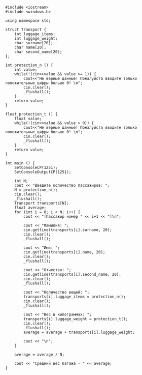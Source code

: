 ﻿```
#include <iostream>
#include <windows.h>

using namespace std;

struct Transport {
	int luggage_items;
	int luggage_weight;
	char surname[20];
	char name[20];
	char second_name[20];
};

int protection_n () {
	int value;
	while(!(cin>>value && value >= 1)) {
		cout<<"Не верные данные! Пожалуйста вводите только положительные цифры больше 0! \n";
		cin.clear();
		_flushall();
	}
	return value;
}

float protection_t () {
	float value;
	while(!(cin>>value && value > 0)) {
		cout<<"Не верные данные! Пожалуйста вводите только положительные цифры больше 0! \n";
		cin.clear();
		_flushall();
	}
	return value;
}

int main () {
	SetConsoleCP(1251);
	SetConsoleOutputCP(1251);
	
	int N;
	cout << "Введите количество пассажиров: ";
	N = protection_n();
	cin.clear();
	_flushall();
	Transport transports[N];
	float average;
	for (int i = 0; i < N; i++) {
		cout << "[Пассажир номер " << i+1 << "]\n";

		cout << "Фамилия: ";
		cin.getline(transports[i].surname, 20);
		cin.clear();
		_flushall();

		cout << "Имя: ";
		cin.getline(transports[i].name, 20);
		cin.clear();
		_flushall();

		cout << "Отчество: ";
		cin.getline(transports[i].second_name, 20);
		cin.clear();
		_flushall();

		cout << "Количество вещей: ";
		transports[i].luggage_items = protection_n();
		cin.clear();
		_flushall();

		cout << "Вес в килограммах: ";
		transports[i].luggage_weight = protection_t();
		cin.clear();
		_flushall();
		average = average + transports[i].luggage_weight;

		cout << "\n";
	}

	average = average / N;

	cout << "Средний вес багажа - " << average;
}

```
